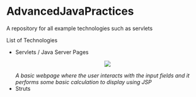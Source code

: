 # AdvancedJavaPractices
A repository for all example technologies such as servlets

List of Technologies
<ul>
<li>Servlets / Java Server Pages</li>
<p align="center"/><img src="http://i.imgur.com/PWka5jk.png"/></p>
<i>A basic webpage where the user interacts with the input fields and it performs some basic calculation to display using JSP</i>
<li>Struts</li>
</ul>

